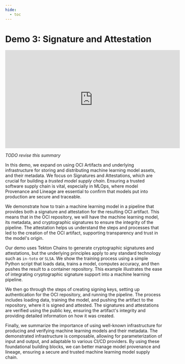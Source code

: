 ```yaml
---
hide:
  - toc
---
```


# Demo 3: Signature and Attestation

<div align="center">
<iframe width="560" height="315" src="https://www.youtube.com/embed/B3K0z8LMROE" title="YouTube video player" frameborder="0" allow="accelerometer; autoplay; clipboard-write; encrypted-media; gyroscope; picture-in-picture; web-share" referrerpolicy="strict-origin-when-cross-origin" allowfullscreen></iframe>
</div>

_TODO revise this summary_

In this demo, we expand on using OCI Artifacts and underlying infrastructure for storing and distributing machine learning model assets, and their metadata. We focus on Signatures and Attestations, which are crucial for building a _trusted model supply chain_. Ensuring a trusted software supply chain is vital, especially in MLOps, where model Provenance and Lineage are essential to confirm that models put into production are secure and traceable.

We demonstrate how to train a machine learning model in a pipeline that provides both a signature and attestation for the resulting OCI artifact. This means that in the OCI repository, we will have the machine learning model, its metadata, and cryptographic signatures to ensure the integrity of the pipeline. The attestation helps us understand the steps and processes that led to the creation of the OCI artifact, supporting transparency and trust in the model's origin.

Our demo uses Tekton Chains to generate cryptographic signatures and attestations, but the underlying principles apply to any standard technology such as `in-toto` or `SLSA`. We show the training process using a simple Python script that loads data, trains a model, computes accuracy, and then pushes the result to a container repository. This example illustrates the ease of integrating cryptographic signature support into a machine learning pipeline.

We then go through the steps of creating signing keys, setting up authentication for the OCI repository, and running the pipeline. The process includes loading data, training the model, and pushing the artifact to the repository, where it is signed and attested. The signatures and attestations are verified using the public key, ensuring the artifact's integrity and providing detailed information on how it was created.

Finally, we summarize the importance of using well-known infrastructure for producing and verifying machine learning models and their metadata. The demonstrated infrastructure is composable, allowing for parameterization of input and output, and adaptable to various CI/CD providers. By using these foundational building blocks, we can better manage model provenance and lineage, ensuring a secure and trusted machine learning model supply chain.

